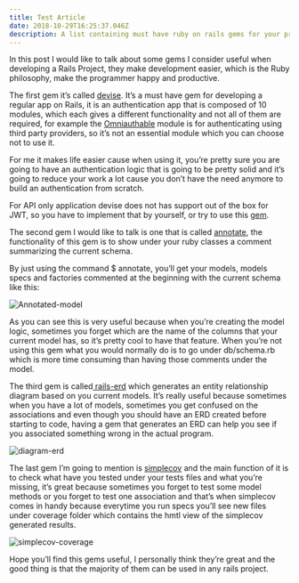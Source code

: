 ```yaml
---
title: Test Article
date: 2018-10-29T16:25:37.046Z
description: A list containing must have ruby on rails gems for your project
---
```

In this post I would like to talk about some gems I consider useful when developing a Rails Project, they make development easier, which is the Ruby philosophy, make the programmer happy and productive.



The first gem it’s called [devise](https://github.com/plataformatec/devise). It’s a must have gem for developing a regular app on Rails, it is an authentication app that is composed of 10 modules, which each gives a different functionality and not all of them are required, for example the [Omniauthable](https://www.rubydoc.info/github/plataformatec/devise/master/Devise/Models/Omniauthable) module is for authenticating using third party providers, so it’s not an essential module which you can choose not to use it.



For me it makes life easier cause when using it, you’re pretty sure you are going to have an authentication logic that is going to be pretty solid and it’s going to reduce your work a lot cause you don’t have the need anymore to build an authentication from scratch.



For API only application devise does not has support out of the box for JWT, so you have to implement that by yourself, or try to use this [gem](https://github.com/waiting-for-dev/devise-jwt).



The second gem I would like to talk is one that is called [annotate](https://github.com/ctran/annotate_models), the functionality of this gem is to show under your ruby classes a comment summarizing the current schema.



By just using the command $ annotate, you’ll get your models, models specs and factories commented at the beginning with the current schema like this:

![Annotated-model](/img/annotate.png "Annotated-model")

As you can see this is very useful because when you’re creating the model logic, sometimes you forget which are the name of the columns that your current model has, so it’s pretty cool to have that feature. When you’re not using this gem what you would normally do is to go under db/schema.rb which is more time consuming than having those comments under the model.



The third gem is called[ rails-erd](https://github.com/voormedia/rails-erd) which generates an entity relationship diagram based on you current models. It’s really useful because sometimes when you have a lot of models, sometimes you get confused on the associations and even though you should have an ERD created before starting to code, having a gem that generates an ERD can help you see if you associated something wrong in the actual program.

![diagram-erd](/img/blogdomain.png "Example of an ERD diagram generated with rails-erd")

The last gem I’m going to mention is [simplecov](https://github.com/colszowka/simplecov) and the main function of it is to check what have you tested under your tests files and what you’re missing, it’s great because sometimes you forget to test some model methods or you forget to test one association and that’s when simplecov comes in handy because everytime you run specs you’ll see new files under coverage folder which contains the hmtl view of the simplecov generated results.

![simplecov-coverage](/img/simplecov-coverage.png "Coverage example")

Hope you’ll find this gems useful, I personally think they’re great and the good thing is that the majority of them can be used in any rails project.
